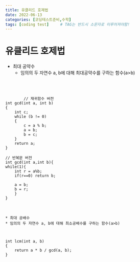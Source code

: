 ```yaml
---
title: 유클리드 호제법
date: 2022-06-13
categories: [코딩테스트준비,수학]
tags: [coding test]		# TAG는 반드시 소문자로 이루어져야함!
---
```



유클리드 호제법
=======================

* 최대 공약수
    * 임의의 두 자연수 a, b에 대해 최대공약수를 구하는 함수(a>b)


<br><br>


            // 재귀함수 버전
    int gcd(int a, int b)
    {
        int c;
        while (b != 0)
        {
            c = a % b;
            a = b;
            b = c;
        }
        return a;
    }

    // 반복문 버전
    int gcd(int a,int b){
    while(1){
        int r = a%b;
        if(r==0) return b;
                
        a = b;
        b = r;
        }
    }


<br>


    * 최대 공배수
    * 임의의 두 자연수 a, b에 대해 최소공배수를 구하는 함수(a>b)



    int lcm(int a, b)
    {
        return a * b / gcd(a, b);
    }
